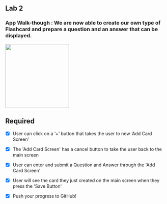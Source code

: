 
## Lab 2



### App Walk-though :   We are now able to create our own type of Flashcard and prepare a question and an answer that can be displayed.


<img src="http://g.recordit.co/RKqA0DruLu.gif" width=200><br>


## Required
- [X] User can click on a ‘+’ button that takes the user to new ‘Add Card Screen’
- [X] The 'Add Card Screen' has a cancel button to take the user back to the main screen
- [X] User can enter and submit a Question and Answer through the 'Add Card Screen'
- [X] User will see the card they just created on the main screen when they press the 'Save Button'
- [X] Push your progress to GitHub!

